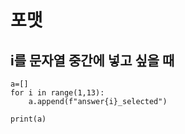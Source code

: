 # 포맷
## i를 문자열 중간에 넣고 싶을 때
```python3
a=[]
for i in range(1,13):
    a.append(f"answer{i}_selected")
    
print(a)
```
